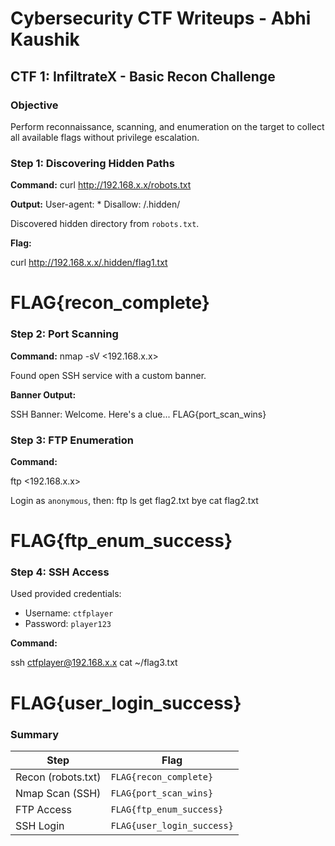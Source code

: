 
# Cybersecurity CTF Writeups - Abhi Kaushik

## CTF 1: InfiltrateX - Basic Recon Challenge

### Objective
Perform reconnaissance, scanning, and enumeration on the target to collect all available flags without privilege escalation.



### Step 1: Discovering Hidden Paths

**Command:**
curl http://192.168.x.x/robots.txt


**Output:**
User-agent: *
Disallow: /.hidden/


Discovered hidden directory from `robots.txt`.

**Flag:**

curl http://192.168.x.x/.hidden/flag1.txt
# FLAG{recon_complete}


### Step 2: Port Scanning

**Command:**
nmap -sV <192.168.x.x>

Found open SSH service with a custom banner.

**Banner Output:**

SSH Banner: Welcome. Here's a clue... FLAG{port_scan_wins}


### Step 3: FTP Enumeration

**Command:**

ftp <192.168.x.x>

Login as `anonymous`, then:
ftp
ls
get flag2.txt
bye
cat flag2.txt
# FLAG{ftp_enum_success}


### Step 4: SSH Access

Used provided credentials:

- Username: `ctfplayer`
- Password: `player123`

**Command:**

ssh ctfplayer@192.168.x.x
cat ~/flag3.txt
# FLAG{user_login_success}



### Summary

| Step | Flag |
|------|------|
| Recon (robots.txt) | `FLAG{recon_complete}` |
| Nmap Scan (SSH)    | `FLAG{port_scan_wins}` |
| FTP Access         | `FLAG{ftp_enum_success}` |
| SSH Login          | `FLAG{user_login_success}` |




